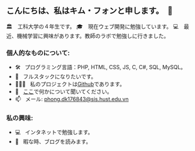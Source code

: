 ## こんにちは、私はキム・フォンと申します。　👋

🏛　工科大学の４年生です。
🎓　現在ウェブ開発に勉強しています。
💻　最近、機械学習に興味があります。教師のラボで勉強しに行きました。

### 個人的なものについて:

- 🛠 &nbsp; プログラミング言語：PHP, HTML, CSS, JS, C, C#, SQL, MySQL。
- 🚀 &nbsp; フルスタックになりたいです。
- 👨🏻‍💻 &nbsp; 私のプロジェクトは[Github](https://github.com/phongdk29101999)であります。
- 💬 &nbsp; [ここ](https://github.com/phongdk29101999/phongdk29101999/issues)で何かについて聞いてください。
- 📫 &nbsp; メール: phong.dk176843@sis.hust.edu.vn

### 私の興味:

- 💻 &nbsp; インタネットで勉強します。
- 📰 &nbsp; 暇な時、ブログを読みます。
